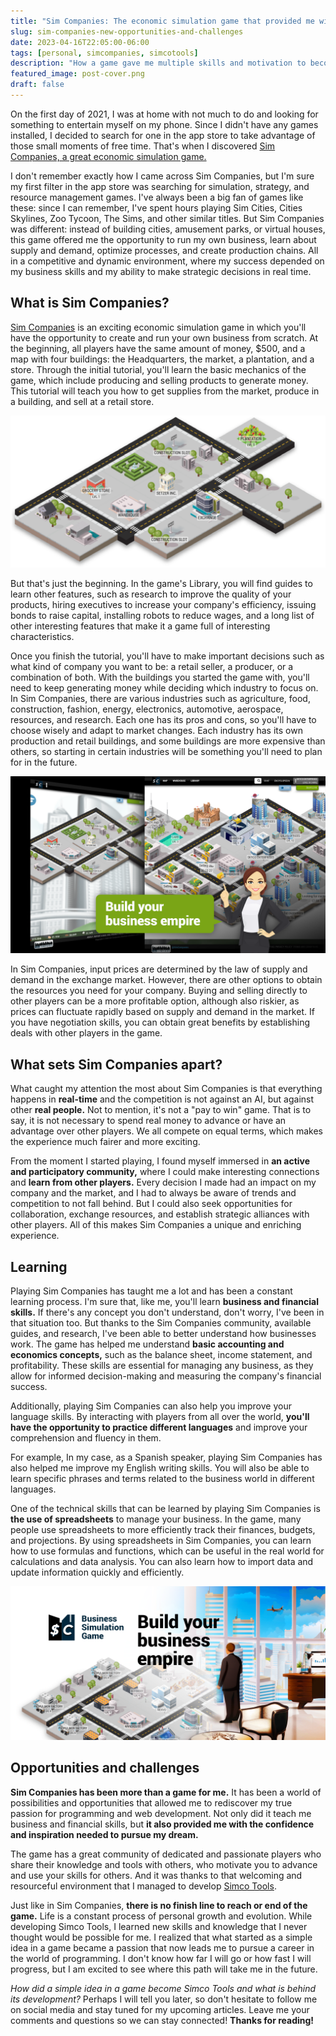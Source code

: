 ```yaml
---
title: "Sim Companies: The economic simulation game that provided me with new opportunities and challenges."
slug: sim-companies-new-opportunities-and-challenges
date: 2023-04-16T22:05:00-06:00
tags: [personal, simcompanies, simcotools]
description: "How a game gave me multiple skills and motivation to become a web developer"
featured_image: post-cover.png
draft: false
---
```


On the first day of 2021, I was at home with not much to do and looking for something to entertain myself on my phone. Since I didn't have any games installed, I decided to search for one in the app store to take advantage of those small moments of free time. That's when I discovered [Sim Companies, a great economic simulation game.](https://www.simcompanies.com/)

I don't remember exactly how I came across Sim Companies, but I'm sure my first filter in the app store was searching for simulation, strategy, and resource management games. I've always been a big fan of games like these: since I can remember, I've spent hours playing Sim Cities, Cities Skylines, Zoo Tycoon, The Sims, and other similar titles. But Sim Companies was different: instead of building cities, amusement parks, or virtual houses, this game offered me the opportunity to run my own business, learn about supply and demand, optimize processes, and create production chains. All in a competitive and dynamic environment, where my success depended on my business skills and my ability to make strategic decisions in real time.

## What is Sim Companies?

[Sim Companies](https://www.simcompanies.com/) is an exciting economic simulation game in which you'll have the opportunity to create and run your own business from scratch. At the beginning, all players have the same amount of money, $500, and a map with four buildings: the Headquarters, the market, a plantation, and a store. Through the initial tutorial, you'll learn the basic mechanics of the game, which include producing and selling products to generate money. This tutorial will teach you how to get supplies from the market, produce in a building, and sell at a retail store.

![The initial map of Sim Companies](sample-buildings-map.png)

But that's just the beginning. In the game's Library, you will find guides to learn other features, such as research to improve the quality of your products, hiring executives to increase your company's efficiency, issuing bonds to raise capital, installing robots to reduce wages, and a long list of other interesting features that make it a game full of interesting characteristics.

Once you finish the tutorial, you'll have to make important decisions such as what kind of company you want to be: a retail seller, a producer, or a combination of both. With the buildings you started the game with, you'll need to keep generating money while deciding which industry to focus on. In Sim Companies, there are various industries such as agriculture, food, construction, fashion, energy, electronics, automotive, aerospace, resources, and research. Each one has its pros and cons, so you'll have to choose wisely and adapt to market changes. Each industry has its own production and retail buildings, and some buildings are more expensive than others, so starting in certain industries will be something you'll need to plan for in the future.

![Example of an initial map compared to an advanced one](simcompanies-1440-800.png)

In Sim Companies, input prices are determined by the law of supply and demand in the exchange market. However, there are other options to obtain the resources you need for your company. Buying and selling directly to other players can be a more profitable option, although also riskier, as prices can fluctuate rapidly based on supply and demand in the market. If you have negotiation skills, you can obtain great benefits by establishing deals with other players in the game.

## What sets Sim Companies apart?

What caught my attention the most about Sim Companies is that everything happens in **real-time** and the competition is not against an AI, but against other **real people.** Not to mention, it's not a "pay to win" game. That is to say, it is not necessary to spend real money to advance or have an advantage over other players. We all compete on equal terms, which makes the experience much fairer and more exciting.

From the moment I started playing, I found myself immersed in **an active and participatory community,** where I could make interesting connections and **learn from other players.** Every decision I made had an impact on my company and the market, and I had to always be aware of trends and competition to not fall behind. But I could also seek opportunities for collaboration, exchange resources, and establish strategic alliances with other players. All of this makes Sim Companies a unique and enriching experience.

## Learning

Playing Sim Companies has taught me a lot and has been a constant learning process. I'm sure that, like me, you'll learn **business and financial skills.** If there's any concept you don't understand, don't worry, I've been in that situation too. But thanks to the Sim Companies community, available guides, and research, I've been able to better understand how businesses work. The game has helped me understand **basic accounting and economics concepts,** such as the balance sheet, income statement, and profitability. These skills are essential for managing any business, as they allow for informed decision-making and measuring the company's financial success.

Additionally, playing Sim Companies can also help you improve your language skills. By interacting with players from all over the world, **you'll have the opportunity to practice different languages** and improve your comprehension and fluency in them.

For example, In my case, as a Spanish speaker, playing Sim Companies has also helped me improve my English writing skills. You will also be able to learn specific phrases and terms related to the business world in different languages.

One of the technical skills that can be learned by playing Sim Companies is **the use of spreadsheets** to manage your business. In the game, many people use spreadsheets to more efficiently track their finances, budgets, and projections. By using spreadsheets in Sim Companies, you can learn how to use formulas and functions, which can be useful in the real world for calculations and data analysis. You can also learn how to import data and update information quickly and efficiently.

[![Build your business empire](simcompanies-1024x500.png)](https://www.simcompanies.com/)

## Opportunities and challenges

**Sim Companies has been more than a game for me.** It has been a world of possibilities and opportunities that allowed me to rediscover my true passion for programming and web development. Not only did it teach me business and financial skills, but **it also provided me with the confidence and inspiration needed to pursue my dream.**

The game has a great community of dedicated and passionate players who share their knowledge and tools with others, who motivate you to advance and use your skills for others. And it was thanks to that welcoming and resourceful environment that I managed to develop [Simco Tools](https://simcotools.app).

Just like in Sim Companies, **there is no finish line to reach or end of the game.** Life is a constant process of personal growth and evolution. While developing Simco Tools, I learned new skills and knowledge that I never thought would be possible for me. I realized that what started as a simple idea in a game became a passion that now leads me to pursue a career in the world of programming. I don't know how far I will go or how fast I will progress, but I am excited to see where this path will take me in the future.

_How did a simple idea in a game become Simco Tools and what is behind its development?_ Perhaps I will tell you later, so don't hesitate to follow me on social media and stay tuned for my upcoming articles. Leave me your comments and questions so we can stay connected! **Thanks for reading!**
